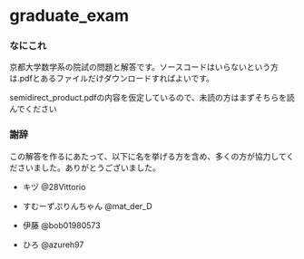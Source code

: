 # graduate_exam
### なにこれ
京都大学数学系の院試の問題と解答です。ソースコードはいらないという方は.pdfとあるファイルだけダウンロードすればよいです。

semidirect_product.pdfの内容を仮定しているので、未読の方はまずそちらを読んでください

### 謝辞 
この解答を作るにあたって、以下に名を挙げる方を含め、多くの方が協力してくださいました。ありがとうございました。

- キヅ @28Vittorio

- すむーずぷりんちゃん @mat_der_D　

- 伊藤 @bob01980573

- ひろ @azureh97
